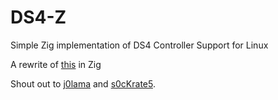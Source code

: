 # DS4-Z
Simple Zig implementation of DS4 Controller Support for Linux

A rewrite of [this](https://github.com/j0lama/DS4Lib) in Zig

Shout out to [j0lama](https://github.com/j0lama) and [s0cKrate5](https://github.com/s0cKr4te5).

